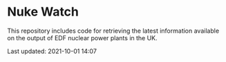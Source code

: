 # Nuke Watch

This repository includes code for retrieving the latest information available on the output of EDF nuclear power plants in the UK.

Last updated: 2021-10-01 14:07